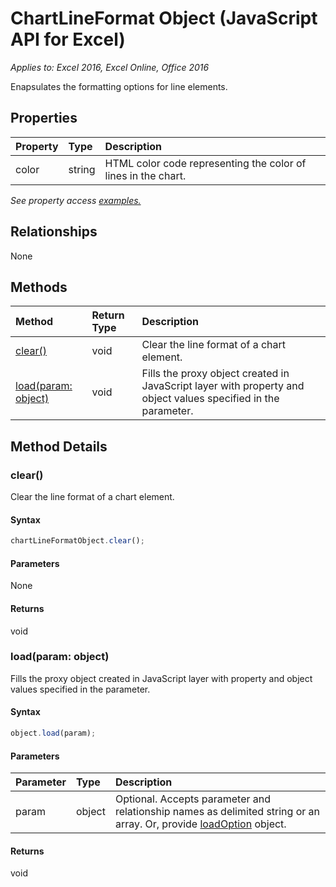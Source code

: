 # ChartLineFormat Object (JavaScript API for Excel)

_Applies to: Excel 2016, Excel Online, Office 2016_

Enapsulates the formatting options for line elements.

## Properties

| Property	   | Type	|Description
|:---------------|:--------|:----------|
|color|string|HTML color code representing the color of lines in the chart.|

_See property access [examples.](#property-access-examples)_

## Relationships
None


## Methods

| Method		   | Return Type	|Description|
|:---------------|:--------|:----------|
|[clear()](#clear)|void|Clear the line format of a chart element.|
|[load(param: object)](#loadparam-object)|void|Fills the proxy object created in JavaScript layer with property and object values specified in the parameter.|

## Method Details


### clear()
Clear the line format of a chart element.

#### Syntax
```js
chartLineFormatObject.clear();
```

#### Parameters
None

#### Returns
void

### load(param: object)
Fills the proxy object created in JavaScript layer with property and object values specified in the parameter.

#### Syntax
```js
object.load(param);
```

#### Parameters
| Parameter	   | Type	|Description|
|:---------------|:--------|:----------|
|param|object|Optional. Accepts parameter and relationship names as delimited string or an array. Or, provide [loadOption](loadoption.md) object.|

#### Returns
void
